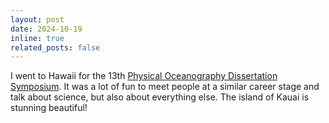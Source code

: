 ```yaml
---
layout: post
date: 2024-10-19 
inline: true
related_posts: false
---
```


I went to Hawaii for the 13th [Physical Oceanography Dissertation Symposium](http://www.pods-symposium.org/). It was a lot of fun to meet people at a similar career stage and talk about science, but also about everything else. 
The island of Kauai is stunning beautiful!